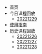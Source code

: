 - 首页
- 今日课程回放
  - [20221229](今日课程回放/20221229.md)
- [使用指南](使用指南.md)
- 历史课程回放
  - [20221226](历史课程回放/20221226.md)
  - [20221227](历史课程回放/20221227.md)
  - [20221228](历史课程回放/20221228.md)
